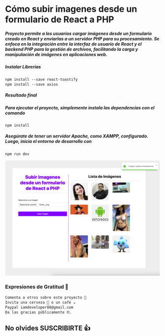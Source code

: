 # Cómo subir imagenes desde un formulario de React a PHP

##### Proyecto permite a los usuarios cargar imágenes desde un formulario creado en React y enviarlas a un servidor PHP para su procesamiento. Se enfoca en la integración entre la interfaz de usuario de React y el backend PHP para la gestión de archivos, facilitando la carga y manipulación de imágenes en aplicaciones web.

##### Instalar Librerias

    npm install --save react-toastify
    npm install --save axios

##### Resultado final

##### Para ejecutar el proyecto, simplemente instala las dependencias con el comando

    npm install

##### Asegúrate de tener un servidor Apache, como XAMPP, configurado. Luego, inicia el entorno de desarrollo con

    npm run dev

![](https://raw.githubusercontent.com/urian121/imagenes-proyectos-github/master/subir-imagenes-desde-react-a-php.png)

### Expresiones de Gratitud 🎁

    Comenta a otros sobre este proyecto 📢
    Invita una cerveza 🍺 o un café ☕
    Paypal iamdeveloper86@gmail.com
    Da las gracias públicamente 🤓.

## No olvides SUSCRIBIRTE 👍
